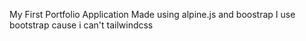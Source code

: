 My First Portfolio Application
Made using alpine.js and boostrap
I use bootstrap cause i can't tailwindcss
